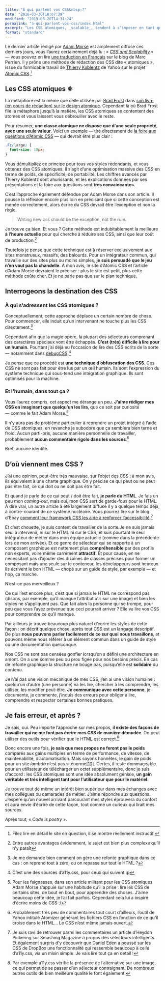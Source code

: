 ```yaml
---
title: "À qui parlent vos CSS&nbsp;?"
date: "2016-03-30T10:07:39"
modified: "2019-06-20T14:31:24"
permalink: "a-qui-parlent-vos-css/index.html"
excerpt: "Les CSS atomiques, _scalable_, tendent à sʼimposer en tant que concept. Leur usage est encore un brin complexe, mais leurs avantages sont nombreux. Pourtant, je ne parviens pas à avoir envie dʼessayer. Alors jʼétale mes réflexions ici. [Lire la suite de «&nbsp;À qui parlent vos CSS&nbsp;?&nbsp;» →](https://www.ffoodd.fr/a-qui-parlent-vos-css/)"
format: "standard"
---
```

Le dernier article rédigé par [Adam Morse](http://mrmrs.cc/) est amplement diffusé ces derniers jours, vous lʼaurez certainement déjà lu&nbsp;: «&nbsp;[_CSS and Scalability_](http://mrmrs.io/writing/2016/03/24/scalable-css/)&nbsp;» —&nbsp;vous pouvez en lire [une traduction en Français](http://blog.perrien.fr/css-et-evolutivite/) sur le blog de Marc Perrien. Il y prône une méthode de rédaction des CSS dite «&nbsp;atomiques&nbsp;», issue du formidable travail de [Thierry Koblentz](http://cssmojo.com/) de Yahoo sur le projet [Atomic CSS](http://acss.io/).[^1]

[^1]: Filez lire en détail le site en question, il se montre réellement instructif.

## Les CSS atomiques&nbsp;⚛

La métaphore est la même que celle utilisée par [Brad Frost](http://bradfrost.com/) dans [son livre (en cours de rédaction) sur le design atomique](http://atomicdesign.bradfrost.com/). Cependant là où Brad Frost file la métaphore jusquʼà la matière, les CSS atomiques se contentent des atomes et vous laissent vous débrouiller avec le reste.

Pour résumer, **une classe atomique ne dispose que dʼune seule propriété, avec une seule valeur**. Voici un exemple —&nbsp;tiré directement de [la foire aux questions dʼAtomic CSS](http://acss.io/frequently-asked-questions.html#how-is-atomic-css-different-than-using-inline-styles-)&nbsp;— qui devrait être plus clair&nbsp;:

```css
.Fz(large) {
  font-size: 18px;
}
```

Vous démultipliez ce principe pour tous vos styles redondants, et vous obtenez des CSS atomiques. Il sʼagit dʼune optimisation massive des CSS en terme de poids, de spécificité, de portabilité. Les chiffres avancés par Thierry Koblentz sont ahurissants, et les explications données par ses présentations et la foire aux questions sont **très convaincantes**.

Cʼest lʼapproche également défendue par Adam Morse dans son article. Il pousse la réflexion encore plus loin en précisant que si cette conception est menée correctement, alors écrire du CSS devrait être lʼexception et non la règle.

> Writing new css should be the exception, not the rule.

Je trouve ça bien. Et vous&nbsp;? Cette méthode est indubitablement la meilleure **à lʼheure actuelle** pour qui cherche à réduire ses CSS, ainsi que leur coût de production.[^2]

[^2]: Entre autres avantages évidemment, le sujet est bien plus complexe quʼil nʼy paraît

Toutefois je pense que cette technique est à réserver exclusivement aux sites monstrueux, massifs, des balourds. Pour un intégrateur commun, qui travaille sur des sites plus ou moins simples, **je suis persuadé que le jeu nʼen vaut pas la chandelle.** À mon avis, le site dʼAtomic CSS et lʼarticle dʼAdam Morse devraient le préciser&nbsp;: plus le site est petit, plus cette méthode coûte cher. Et je ne parle pas que sur le plan technique.

## Interrogeons la destination des CSS

### À qui sʼadressent les CSS atomiques&nbsp;?

Conceptuellement, cette approche déplace un certain nombre de chose. Pour commencer, elle induit quʼun intervenant ne touche plus les CSS directement.[^3]

[^3]: Je me demande bien comment on gère une refonte graphique dans ce cas : on reprend tout à zéro, ou on repasse sur tout le HTML ?

Cependant afin que la magie opère, la plupart des sélecteurs comprenant des caractères spéciaux vont être échappés. **Cʼest (très) difficile à lire pour un humain.** Pourtant jʼai déjà eu lʼoccasion de lire des CSS écrits de la sorte —&nbsp;notamment dans [debugCSS](https://github.com/yahoo/debugCSS/blob/master/debugCSS.css#L194).[^4]

[^4]: Cʼest une des sources dʼa11y.css, pour ceux qui suivent :p

Je pense que ce procédé est **une technique dʼobfuscation des CSS**. Ces CSS ne sont pas fait pour être lus par un œil humain. Ils sont lʼexpression du système technique qui sous-tend une intégration graphique. Ils sont optimisés pour la machine.

### Et lʼhumain, dans tout ça&nbsp;?

Vous lʼaurez compris, cet aspect me dérange un peu. **Jʼaime rédiger mes CSS en imaginant que quelquʼun les lira**, que ce soit par curiosité —&nbsp;comme le fait Adam Morse.[^5]

[^5]: Pour les feignasses, dans son article militant pour les CSS atomiques Adam Morse sʼappuie sur une habitude quʼil a prise : lire les CSS de certains sites, de bout en bout, pour apprendre des choses. Jʼaime beaucoup cette idée, je lʼai fait parfois. Cependant cela lui a inspiré dʼécrire moins de CSS :/

Il nʼy aura pas de problème particulier à reprendre un projet intégré à lʼaide de CSS atomiques, en revanche je subodore que ça semblera bien terne et froid. Aucun parti-pris, aucune manière personnelle de travailler, probablement **aucun commentaire rigolo dans les sources**.[^6]

[^6]: Probablement très peu de commentaires tout court dʼailleurs, lʼoutil de Yahoo intitulé Atomizer générant les fichiers CSS en fonction de ce quʼil croise dans le HTML… Le CSS nʼest même jamais ouvert.

Bref, aucune identité.

## Dʼoù viennent mes CSS&nbsp;?

Jʼai une opinion, peut-être très mauvaise, sur lʼobjet des CSS&nbsp;: à mon avis, ils équivalent à une charte graphique. On y précise ce qui peut ou ne peut pas être fait, ce qui doit ou ne doit pas être fait.

Et quand je parle de ce qui peut / doit être fait, **je parle du HTML**. Je fais un peu mon _coming-out_, mais oui, mon CSS sert de garde-fous pour le HTML. À dire vrai, un autre article à été largement diffusé il y a quelque temps déjà, à contre-courant de ce système nucléaire. Vous pourrez lire sur le blog dʼEbay [comment leur framework CSS les aide à renforcer lʼaccessibilité](http://www.ebaytechblog.com/2015/11/04/how-our-css-framework-helps-enforce-accessibility/).[^7]

[^7]: Je suis ravi de retrouver parmi les commentaires un article dʼHeydon Pickering sur Smashing Magazine à propos des sélecteurs intelligents. Et également surpris dʼy découvrir que Daniel Eden a poussé sur les CSS de DropBox une fonctionnalité qui ressemble beaucoup à celle dʼa11y.css, via un mixin simple. Je vais lire tout ça en détail !

Et cʼest chouette, je suis content de travailler de la sorte.Je ne suis jamais seul à intervenir, ni sur le HTML ni sur le CSS, et suis pourtant le seul intégrateur de métier dans mon équipe actuelle (comme dans la précédente lors de mon arrivée). Et ce genre de sélecteur qui se rapporte à un composant graphique est nettement plus **compréhensible** par des profils non experts, voire même carrément **attractif**. Et pour cause, en ne nécessitant pas dʼajouter des dizaines de classes précises pour former un composant mais une seule sur le conteneur, les développeurs sont heureux. Ils écrivent le bon HTML —&nbsp;chopé sur un guide de style, par exemple&nbsp;— et hop, ça marche.

Nʼest-ce pas merveilleux&nbsp;?

Ce qui lʼest encore plus, cʼest que si jamais le HTML ne correspond pas (disons, par exemple, quʼil manque lʼattribut `alt` sur une image) et bien les styles ne sʼappliquent pas. Que fait alors la personne qui se trompe, pour peu que vous lʼayez prévenue que ceci pourrait arriver&nbsp;? Elle va lire vos CSS pour comprendre ce quʼil manque.

Par ailleurs je trouve beaucoup plus naturel dʼécrire les styles de cette façon&nbsp;: on décrit quelque chose, après tout CSS est un langage descriptif. De plus **nous pouvons parler facilement de ce sur quoi nous travaillons**, et pouvons même nous référer à un élément commun dans un guide de style ou une documentation quelconque.

Nos CSS ne sont pas censées gonfler lorsquʼon a défini une architecture en amont. On a une somme peu ou prou figée pour nos besoins précis. En cas de refonte graphique la structure ne bouge pas, puisquʼelle est **solidaire** du contenu.

Je n’ai pas une vision mécanique de mes CSS, j’en ai une vision humaine&nbsp;: quelquʼun dʼautre (une personne) va les lire, chercher à les comprendre, les utiliser, les modifier peut-être. **Je communique avec cette personne**, je documente, je commente, jʼinduis des erreurs pour obliger à lire, comprendre et respecter certaines bonnes pratiques.

## Je fais erreur, et après&nbsp;?

Je sais, oui. Peu importe lʼapproche sur mes propos, **il existe des façons de travailler qui ne me font pas écrire mes CSS de manière démodée**. On peut utiliser des outils pour vérifier que le HTML est correct.[^9]

[^9]: Par exemple a11y.css vérifie la présence de lʼalternative sur une image, ce qui permet de se passer dʼun sélecteur contraignant. De nombreux autres outils de bien meilleure qualité le font également.

Donc encore une fois, **je sais que mes propos ne feront pas le poids** comparés aux gains multiples en terme de performance, de vitesse, de maintenabilité, dʼautomatisation. Mais soyons honnêtes, le gain de poids pour un site _lambda_ nʼest pas si énorme[\[10\]](https://www.ffoodd.fr/a-qui-parlent-vos-css/#note-10 "Les chiffres avancés par Thierry Koblentz sont issus de sites très, très gros, pour lesquels les gains sont forcément énormes. Un site vitrine pour la boulangerie du coin aura assez peu à y gagner par rapport à une feuille de styles légère et précise, je pense."). Certes, il reste dommageable pour un utilisateur de télécharger un octet supplémentaire, donc je suis dʼaccord&nbsp;: les CSS atomiques sont une idée absolument géniale, **un gain véritable et très intelligent tant pour lʼutilisateur que pour le matériel**.

Je trouve tout de même un intérêt bien supérieur dans mes échanges avec mes collègues ou camarades de métier. Jʼaime répondre aux questions. Jʼespère quʼun nouvel arrivant parcourant mes styles éprouvera du confort et aura envie dʼécrire de cette façon, tout comme un curieux qui lirait mes sources.

Après tout, «&nbsp;_Code is poetry_&nbsp;».